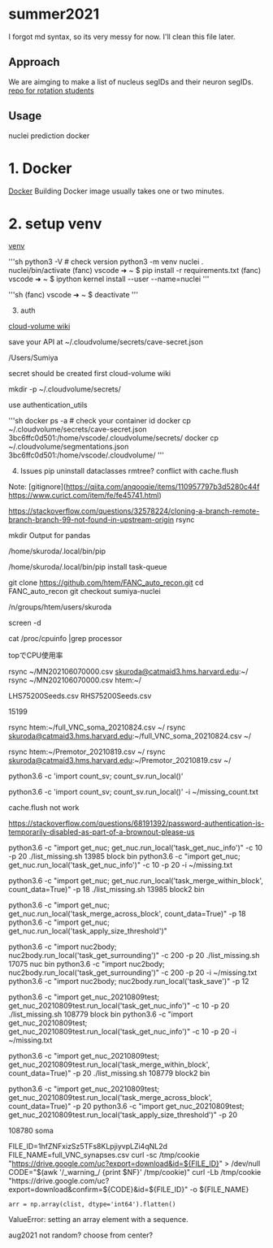 # summer2021
I forgot md syntax, so its very messy for now. I'll clean this file later.


## Approach
We are aimging to make a list of nucleus segIDs and their neuron segIDs. [repo for rotation students](https://github.com/bjm5164/rotation_projects)

## Usage
nuclei prediction
docker 

# 1. Docker 
[Docker](https://qiita.com/Canon11/items/e6f64597d82dbf88f75f) Building Docker image usually takes one or two minutes.


# 2. setup venv
[venv](https://qiita.com/Gattaca/items/80a5d36673ba2b6ef7f0)

'''sh
python3 -V # check version
python3 -m venv nuclei
. nuclei/bin/activate
(fanc) vscode ➜ ~ $ pip install -r requirements.txt
(fanc) vscode ➜ ~ $ ipython kernel install --user --name=nuclei
'''

'''sh
(fanc) vscode ➜ ~ $ deactivate
'''

3. auth

[cloud-volume wiki]()

save your API at ~/.cloudvolume/secrets/cave-secret.json

/Users/Sumiya

secret should be created first cloud-volume wiki


mkdir -p ~/.cloudvolume/secrets/

use authentication_utils

'''sh
docker ps -a # check your container id
docker cp ~/.cloudvolume/secrets/cave-secret.json 3bc6ffc0d501:/home/vscode/.cloudvolume/secrets/
docker cp ~/.cloudvolume/segmentations.json 3bc6ffc0d501:/home/vscode/.cloudvolume/
'''

4. Issues
pip uninstall dataclasses 
rmtree? conflict with cache.flush

Note: [gitignore](https://qiita.com/anqooqie/items/110957797b3d5280c44f
https://www.curict.com/item/fe/fe45741.html)


https://stackoverflow.com/questions/32578224/cloning-a-branch-remote-branch-branch-99-not-found-in-upstream-origin
rsync

mkdir Output for pandas


/home/skuroda/.local/bin/pip

/home/skuroda/.local/bin/pip install task-queue

git clone https://github.com/htem/FANC_auto_recon.git
cd FANC_auto_recon
git checkout sumiya-nuclei

/n/groups/htem/users/skuroda

screen -d


cat /proc/cpuinfo |grep processor

topでCPU使用率


rsync ~/MN202106070000.csv skuroda@catmaid3.hms.harvard.edu:~/
rsync ~/MN202106070000.csv htem:~/

LHS75200Seeds.csv
RHS75200Seeds.csv

15199

rsync htem:~/full_VNC_soma_20210824.csv ~/
rsync skuroda@catmaid3.hms.harvard.edu:~/full_VNC_soma_20210824.csv ~/

rsync htem:~/Premotor_20210819.csv ~/
rsync skuroda@catmaid3.hms.harvard.edu:~/Premotor_20210819.csv ~/




python3.6 -c 'import count_sv; count_sv.run_local()'

python3.6 -c 'import count_sv; count_sv.run_local()' -i ~/missing_count.txt

cache.flush not work


https://stackoverflow.com/questions/68191392/password-authentication-is-temporarily-disabled-as-part-of-a-brownout-please-us


python3.6 -c "import get_nuc; get_nuc.run_local('task_get_nuc_info')" -c 10 -p 20
./list_missing.sh 13985 block bin
python3.6 -c "import get_nuc; get_nuc.run_local('task_get_nuc_info')" -c 10 -p 20 -i ~/missing.txt

python3.6 -c "import get_nuc; get_nuc.run_local('task_merge_within_block', count_data=True)" -p 18
./list_missing.sh 13985 block2 bin


python3.6 -c "import get_nuc; get_nuc.run_local('task_merge_across_block', count_data=True)" -p 18
python3.6 -c "import get_nuc; get_nuc.run_local('task_apply_size_threshold')"



python3.6 -c "import nuc2body; nuc2body.run_local('task_get_surrounding')" -c 200 -p 20
./list_missing.sh 17075 nuc bin
python3.6 -c "import nuc2body; nuc2body.run_local('task_get_surrounding')" -c 200 -p 20 -i ~/missing.txt
python3.6 -c "import nuc2body; nuc2body.run_local('task_save')" -p 12







python3.6 -c "import get_nuc_20210809test; get_nuc_20210809test.run_local('task_get_nuc_info')" -c 10 -p 20
./list_missing.sh 108779 block bin
python3.6 -c "import get_nuc_20210809test; get_nuc_20210809test.run_local('task_get_nuc_info')" -c 10 -p 20 -i ~/missing.txt

python3.6 -c "import get_nuc_20210809test; get_nuc_20210809test.run_local('task_merge_within_block', count_data=True)" -p 20
./list_missing.sh 108779 block2 bin


python3.6 -c "import get_nuc_20210809test; get_nuc_20210809test.run_local('task_merge_across_block', count_data=True)" -p 20
python3.6 -c "import get_nuc_20210809test; get_nuc_20210809test.run_local('task_apply_size_threshold')" -p 20


108780
soma


FILE_ID=1hfZNFxizSz5TFs8KLpjiyvpLZi4qNL2d
FILE_NAME=full_VNC_synapses.csv
curl -sc /tmp/cookie "https://drive.google.com/uc?export=download&id=${FILE_ID}" > /dev/null
CODE="$(awk '/_warning_/ {print $NF}' /tmp/cookie)"  
curl -Lb /tmp/cookie "https://drive.google.com/uc?export=download&confirm=${CODE}&id=${FILE_ID}" -o ${FILE_NAME}








    arr = np.array(clist, dtype='int64').flatten()
ValueError: setting an array element with a sequence.


aug2021
not random? choose from center?